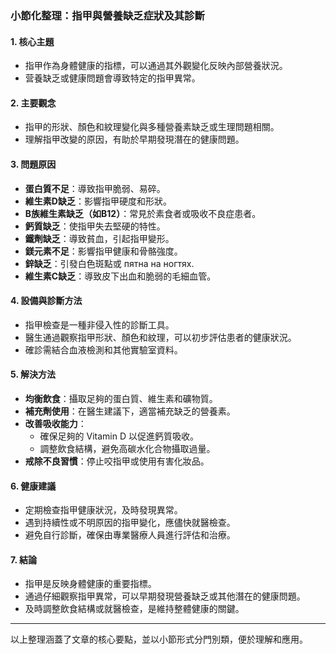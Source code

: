 ### 小節化整理：指甲與營養缺乏症狀及其診斷

#### 1. 核心主題
- 指甲作為身體健康的指標，可以通過其外觀變化反映內部營養狀況。
- 营養缺乏或健康問題會導致特定的指甲異常。

#### 2. 主要觀念
- 指甲的形狀、顏色和紋理變化與多種營養素缺乏或生理問題相關。
- 理解指甲改變的原因，有助於早期發現潛在的健康問題。

#### 3. 問題原因
- **蛋白質不足**：導致指甲脆弱、易碎。
- **維生素D缺乏**：影響指甲硬度和形狀。
- **B族維生素缺乏（如B12）**：常見於素食者或吸收不良症患者。
- **鈣質缺乏**：使指甲失去堅硬的特性。
- **鐵劑缺乏**：導致貧血，引起指甲變形。
- **鎂元素不足**：影響指甲健康和骨骼強度。
- **鋅缺乏**：引發白色斑點或 пятна на ногтях.
- **維生素C缺乏**：導致皮下出血和脆弱的毛細血管。

#### 4. 設備與診斷方法
- 指甲檢查是一種非侵入性的診斷工具。
- 醫生通過觀察指甲形狀、顏色和紋理，可以初步評估患者的健康狀況。
- 確診需結合血液檢測和其他實驗室資料。

#### 5. 解決方法
- **均衡飲食**：攝取足夠的蛋白質、維生素和礦物質。
- **補充劑使用**：在醫生建議下，適當補充缺乏的營養素。
- **改善吸收能力**：
    - 確保足夠的 Vitamin D 以促進鈣質吸收。
    - 調整飲食結構，避免高碳水化合物攝取過量。
- **戒除不良習慣**：停止咬指甲或使用有害化妝品。

#### 6. 健康建議
- 定期檢查指甲健康狀況，及時發現異常。
- 遇到持續性或不明原因的指甲變化，應儘快就醫檢查。
- 避免自行診斷，確保由專業醫療人員進行評估和治療。

#### 7. 結論
- 指甲是反映身體健康的重要指標。
- 通過仔細觀察指甲異常，可以早期發現營養缺乏或其他潛在的健康問題。
- 及時調整飲食結構或就醫檢查，是維持整體健康的關鍵。

---

以上整理涵蓋了文章的核心要點，並以小節形式分門別類，便於理解和應用。
